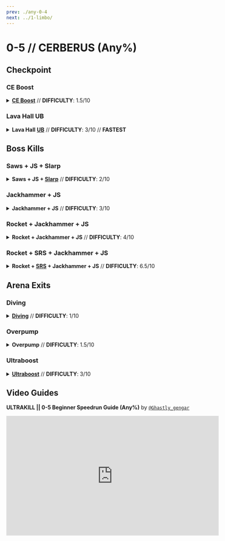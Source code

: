 ```yaml
---
prev: ./any-0-4
next: ../1-limbo/
---
```


# 0-5 // CERBERUS (Any%)

## Checkpoint

<div class="hidden-header">

### CE Boost

</div>

<details class="easy">
    <summary>
        <a href="/speedrun-tech#ce-boost-core-eject-boost"><b>CE Boost</b></a> // <b>DIFFICULTY</b>: 1.5/10
    </summary>
    <p>
        Start off by <b>sliding down the entrance</b> while <b>charging up the <a href="/general-info#ce">CE Shotgun</a></b>. After the door starts opening, <b>flick down and throw a core below you</b> to do a <a href="/speedrun-tech#ce-boost-core-eject-boost">CE Boost</a> to boost up to the first door.
    </p>
    <p>
        After boosting up to the first door, <b>do another <a href="/speedrun-tech#ce-boost-core-eject-boost">CE Boost</a></b> to get to the next door. Once you're touching the floor, do a <a href="/speedrun-tech#slide-jump">Slide Jump</a> to hit both the checkpoint then the arena door. After hitting the arena door, <b>checkpoint</b> and enter the arena.
    </p>
    <div class="tips">
        <div class="tips-header">
            <i class="fa-solid fa-circle-exclamation"></i>
            Note
        </div>
        If you're too high up from the door, you won't be able to do a <a href="/speedrun-tech#slide-jump">Slide Jump</a>. Try to slow down a little in order to touch the floor sooner.
    </div>
    <br />
    <video width="735" height="auto" loop controls muted>
        <source src="https://i.imgur.com/lZbddmv.mp4" type="video/mp4">
    </video>
</details>

<div class="hidden-header">

### Lava Hall UB

</div>

<details class="medium">
    <summary>
        <b>Lava Hall</b> <a href="/speedrun-tech#ce-boost-core-eject-boost"><b>UB</b></a> // <b>DIFFICULTY</b>: 3/10 // <b>FASTEST</b>
    </summary>
    <p>
        Start off by <b>placing oil in the middle</b> using the Firestart Rocket Launcher. Then, do a <a href="/speedrun-tech#slam-store"><b>Slam Store</b></a> (<i>or two</i>) and slide until you make it to the first door.
    </p>
    <p>
        Once at the first door, slam down, then do a dash slide through it. After you're past the door, line up in the following spot below.
    </p>
        <img
        class="image"
        src="https://i.imgur.com/KG5VX8q.png"
        width="735"
    ></img>
    <br /><br />
    <div class="warning">
        <div class="warning-header">
            <i class="fa-solid fa-circle-exclamation"></i>
            Note
        </div>
        The <b>placement</b> of where you are also matters. While this lineup is <i>close</i> to where you need to aim, <b>you will need to get a feel for where you need to be placed</b>. Ideally, being a bit right to the lineup is roughly where you need to be.
    </div>
    <p>
        After doing an <a href="/speedrun-tech#ub-ultraboost">Ultraboost</a>, quickly <b>swap to the Firestarter Rocket Launcher</b> and start placing oil when you're near the door to the arena. 
    </p>
    <p>
        Once close to the floor, start sliding while still placing oil til you hit both the checkpoint and open the arena door. After hitting the arena door, <b>checkpoint</b> and enter the arena.
    </p>
    <video width="735" height="auto" loop controls muted>
        <source src="https://i.imgur.com/DkRdJIJ.mp4" type="video/mp4">
    </video>
</details>

## Boss Kills

<div class="hidden-header">

### Saws + JS + Slarp

</div>

<details class="easy">
    <summary>
        <b>Saws + JS + </b><a href="/general-info#slarp"><b>Slarp</b></a> // <b>DIFFICULTY</b>: 2/10
    </summary>
    <p>
       After checkpointing, do a <b><a href="/speedrun-tech#dsj-dash-slide-jump">DSJ</a> into the arena</b> while <b>shooting out blue sawblades</b>. As you're shooting out saws, <b>place a magnet</b> near <b>both</b> of the <a href="/general-info#cerb-cerberi-andre">Cerberi</a>. Make sure to place down all of your blue saws and an oversaw.
    </p>
    <p>
        Once all of your saws are placed down, <b>switch to your jumpstart</b> and <b>attach a cable</b> on the first <a href="/general-info#cerb-cerberi-andre">Cerberi</a> as soon <b>as it spawns in</b>. After it spawns, <b>equip your</b> <a href="/general-info#slarp"><b>Slarp</b></a> and use the <b>alt fire</b> on the Cerberi to deal extra damage.
    </p>
    <p>
        Upon shooting, equip the <b>Sawed-On Jackhammer</b> and start charging up both the primary and alt fire. Once it's roughly finished, whiplassh the <a href="/general-info#cerb-cerberi-andre">Cerberi</a> then un-whiplash it, and once you're near the Cerberi, <b>release both</b> the <b>primary</b> and <b>alt fire</b>.
    </p>
    <div class="tips">
        <div class="tips-header">
            <i class="fa-solid fa-circle-exclamation"></i>
            Note
        </div>
        If the <a href="/general-info#cerb-cerberi-andre">Cerberi</a> ended up dashing towards you, just dash towards the side then repeat the above step.
    </div><br />
    <video width="735" height="auto" loop controls muted>
        <source src="https://i.imgur.com/YSNum7Q.mp4" type="video/mp4">
    </video>
    <p>
        By this point, the <a href="/general-info#cerb-cerberi-andre">Cerberi</a> should be near death and it'll either die <b>from the sawblades</b>, or you'll need to do <b>extra damage yourself</b> such as by doing <a href="/speedrun-tech#pboost-projectile-boost"><b>Projectile Boosts</b></a>.
    </p>
    <p>
        Once the first <a href="/general-info#cerb-cerberi-andre">Cerberi</a> is dead, <b>throw a coin</b> at the second Cerberi <b>right before it spawns</b>, then once it spawns <b>shoot it</b> with the <b>Electric Railcannon</b> and do an <a href="/speedrun-tech#s-r-s-combo"><b>S.R.S. Combo</b></a>.
    </p>
    <div class="tips">
        <div class="tips-header">
            <i class="fa-solid fa-circle-exclamation"></i>
            Note
        </div>
        If the <a href="/general-info#cerb-cerberi-andre">Cerberi</a> does not die, try placing more magnets near the second cerb, or perhaps do a coinadd instead of a singular coin.
    </div><br />
    <video width="735" height="auto" loop controls muted>
        <source src="https://i.imgur.com/sw1GSg8.mp4" type="video/mp4">
    </video>
    <p>
        After both <a href="/general-info#cerb-cerberi-andre">Cerberi</a> are dead, move onto the <a href="#arena-exits">Arena Exits</a> section and see which one you're able to do. Below will be a full demonstration of the kill.
    </p>
    <video width="735" height="auto" loop controls muted>
        <source src="https://i.imgur.com/qGYhr5K.mp4" type="video/mp4">
    </video>
</details>

<div class="hidden-header">

### Jackhammer + JS

</div>

<details class="easy">
    <summary>
        <b>Jackhammer + JS</b> // <b>DIFFICULTY</b>: 3/10
    </summary>
    <p>
        After checkpointing, do a <a href="/speedrun-tech#dsj-dash-slide-jump"><b>DSJ</b></a> <b>into the arena</b> while shooting out blue sawblades. As you're shooting out saws, <b>place a magnet</b> near the first <a href="/general-info#cerb-cerberi-andre">Cerberi</a>.
    </p>
    <p>
        Once you have around <b>7 to 9 blue saws</b> and <b>1 oversaw placed</b>, <b>equip the Sawed-On Jackhammer</b> then do a <a href="/speedrun-tech#dash-jump"><b>Dash Jump</b></a> into the <a href="/general-info#cerb-cerberi-andre">Cerberi</a> as it spawns in and <b>hit it with the Jackhammer</b>. While in the hitstop, <b>equip the Jumpstart</b> and then <b>attach a cable</b> to the Cerb.
    </p>
    <video width="735" height="auto" loop controls muted>
        <source src="https://i.imgur.com/YV8KHPu.mp4" type="video/mp4">
    </video>
    <p>
        You'll be <b>sent back after hitting the</b> <a href="/general-info#cerb-cerberi-andre"><b>Cerberi</b></a> with the Jackhammer. Once you're near the second Cerberi, <b>equip the Freezeframe Rocket Launcher</b>, freeze, and <b>start firing rockets</b>.
    </p>
    <p>
        Do note that while you're firing rockets, you should <b>parry the ball</b> that the <a href="/general-info#cerb-cerberi-andre">Cerberi</a> throws at you so then <b>it dies sooner</b>. You'll also avoid the possibility of blowing up rockets and end up killing the Cerberi later (<i>which is slower</i>).
    </p>
    <p>
        Upon firing three rockets, <b>hop off the rocket</b> by slamming, then go backwards, <b>equip the S.R.S. Rocket Launcher</b> and <b>start charging it up</b>. As soon as the second <a href="/general-info#cerb-cerberi-andre">Cerberi</a> spawns in, <b>release the alternate fire</b> and <b>punch the cannonball</b> to cannonboost or <a href="/speedrun-tech#s-r-s-combo">S.R.S. Combo</a> both Cerberi.
    </p>
    <div class="tips">
        <div class="tips-header">
            <i class="fa-solid fa-lightbulb"></i>
            Tips
        </div>
        If your rockets are exploding while you are trying to parry, stop placing rockets, parry, then continue placing rockets. Note you can really only do this with this specific kill. 
    </div><br />
    <video width="735" height="auto" loop controls muted>
        <source src="https://i.imgur.com/XSjqxoO.mp4" type="video/mp4">
    </video>
    <p>
        After both <a href="/general-info#cerb-cerberi-andre">Cerberi</a> are dead, move onto the <a href="#arena-exits">Arena Exits</a> section and see which one you're able to do. Below will be a full demonstration of the kill.
    </p>
    <video width="735" height="auto" loop controls muted>
        <source src="https://i.imgur.com/CVoajKP.mp4" type="video/mp4">
    </video>
</details>

<div class="hidden-header">

### Rocket + Jackhammer + JS

</div>

<details class="medium">
    <summary>
        <b>Rocket + Jackhammer + JS</b> // <b>DIFFICULTY</b>: 4/10
    </summary>
    <p>
        After checkpointing, do a <a href="/speedrun-tech#dsj-dash-slide-jump"><b>DSJ</b></a> <b>into the arena</b> while shooting out blue sawblades. As you're shooting out saws, <b>place a magnet</b> near the first <a href="/general-info#cerb-cerberi-andre">Cerberi</a>.
    </p>
    <p>
        Once you have around <b>7 to 9 blue saws</b> and <b>1 oversaw placed</b>, <b>equip</b> the <b>Freezeframe Rocket Launcher</b> and <b>place a rocket</b> where the second <a href="/general-info#cerb-cerberi-andre">Cerberi</a> would spawn.
    </p>
    <p>
        Afterward, <b>equip</b> the <b>Sawed-On Jackhammer</b> then do a <a href="/speedrun-tech#dash-jump"><b>Dash Jump</b></a> into the <a href="/general-info#cerb-cerberi-andre">Cerberi</a> as it spawns in and <b>hit it with the Jackhammer</b>. While in the hitstop, <b>equip</b> the <b>Jumpstart</b> and then <b>attach a cable</b> to the Cerb.
    </p>
    <video width="735" height="auto" loop controls muted>
        <source src="https://i.imgur.com/7dXAMSW.mp4" type="video/mp4">
    </video>
    <p>
        You'll be sent back after hitting the <a href="/general-info#cerb-cerberi-andre">Cerberi</a> with the Jackhammer which results on you landing on your previously-placed rocket. Now, <b>equip</b> the <b>Freezeframe Rocket Launcher</b> again and <b>start hold firing rockets</b>.
    </p>
    <p>
        Do note that while you're firing rockets, you should <b>parry the ball</b> that the <a href="/general-info#cerb-cerberi-andre">Cerberi</a> throws at you so then <b>it dies sooner</b>. You'll also avoid the possibility of blowing up rockets and end up killing the Cerberi later (<i>which is slower</i>).
    </p>
    <p>
        Upon firing three more rockets, <b>hop off</b> the rocket by slamming, then <b>go to the first</b> <a href="/general-info#cerb-cerberi-andre"><b>Cerberi</b></a>, <b>equip</b> the <b>S.R.S. Rocket Launcher</b> and <b>hit it</b> with a cannonball to kill it (<i>in case it isn't already dead</i>).
    </p>
    <video width="735" height="auto" loop controls muted>
        <source src="https://i.imgur.com/0iA9ouJ.mp4" type="video/mp4">
    </video>
    <p>
        After both <a href="/general-info#cerb-cerberi-andre">Cerberi</a> are dead, move onto the <a href="#arena-exits">Arena Exits</a> section and see which one you're able to do. Below will be a full demonstration of the kill.
    </p>
    <video width="735" height="auto" loop controls muted>
        <source src="https://i.imgur.com/EOuki8m.mp4" type="video/mp4">
    </video>
</details>

<div class="hidden-header">

### Rocket + SRS + Jackhammer + JS

</div>

<details class="medium">
    <summary>
        <b>Rocket + <a href="/general-info#s-r-s-srst">SRS</a> + Jackhammer + JS</b> // <b>DIFFICULTY</b>: 6.5/10
    </summary>
    <p>
        After checkpointing, do a <a href="/speedrun-tech#dsj-dash-slide-jump"><b>DSJ</b></a> <b>into the arena</b> while shooting out blue sawblades. As you're shooting out saws, <b>place a magnet</b> near the first <a href="/general-info#cerb-cerberi-andre">Cerberi</a>.
    </p>
    <p>
        Once you have around <b>6 to 7 blue saws</b> and <b>1 oversaw placed</b>, <b>equip</b> the <b>Freezeframe Rocket Launcher</b> and <b>place a rocket</b> where the second <a href="/general-info#cerb-cerberi-andre">Cerberi</a> would spawn.
    </p>
    <p>
        <b>Equip</b> the <b>S.R.S. Rocket Launcher</b>, <b>charge it up</b> a little, and <b>throw it up</b> slightly upwards. Afterward, <b>equip</b> the <b>Sawed-On Jackhammer</b> then do a <a href="/speedrun-tech#dash-jump"><b>Dash Jump</b></a> into the <a href="/general-info#cerb-cerberi-andre">Cerberi</a> as it spawns in and <b>hit it with the Jackhammer</b>. While in the hitstop, <b>punch</b> the cannonball, <b>equip</b> the <b>Jumpstart</b> and then <b>attach a cable</b> to the Cerb.
    </p>
    <video width="735" height="auto" loop controls muted>
        <source src="https://i.imgur.com/mXwvEDW.mp4" type="video/mp4">
    </video>
    <p>
        You'll be sent back after hitting the <a href="/general-info#cerb-cerberi-andre">Cerberi</a> with the Jackhammer which results on you landing on your previously-placed rocket. Now, <b>equip</b> the <b>Freezeframe Rocket Launcher</b> again and <b>start hold firing rockets</b>.
    </p>
    <p>
        Do note that while you're firing rockets, you should <b>parry the ball</b> that the <a href="/general-info#cerb-cerberi-andre">Cerberi</a> throws at you so then <b>it dies sooner</b>. You'll also avoid the possibility of blowing up rockets and end up killing the Cerberi later (<i>which is slower</i>).
    </p>
    <p>
        Upon firing three more rockets, <b>hop off</b> the rocket by slamming, then <b>go to the first</b> <a href="/general-info#cerb-cerberi-andre"><b>Cerberi</b></a>, <b>equip</b> the <b>S.R.S. Rocket Launcher</b> and <b>hit it</b> with a cannonball to kill it (<i>in case it isn't already dead</i>).
    </p>
    <video width="735" height="auto" loop controls muted>
        <source src="https://i.imgur.com/fclO31u.mp4" type="video/mp4">
    </video>
    <p>
        After both <a href="/general-info#cerb-cerberi-andre">Cerberi</a> are dead, move onto the <a href="#arena-exits">Arena Exits</a> section and see which one you're able to do. Below will be a full demonstration of the kill.
    </p>
    <video width="735" height="auto" loop controls muted>
        <source src="https://i.imgur.com/vkGLcrU.mp4" type="video/mp4">
    </video>
</details>

## Arena Exits

<div class="hidden-header">

### Diving

</div>

<details class="easy">
    <summary>
        <a href="/speedrun-tech#dives"><b>Diving</b></a> // <b>DIFFICULTY</b>: 1/10
    </summary>
    <p>
        Upon killing the second <a href="/general-info#cerb-cerberi-andre">Cerberi</a>, <b>wait a tad bit</b> before doing a <a href="/speedrun-tech#slam-storage">Slam Store</a> on the wall, as the door <b>does not open instantly</b> upon killing the second Cerberi.
    </p>
    <p>
        Once you've waited long enough, <b>do a</b> <a href="/speedrun-tech#slam-storage"><b>Slam Store</b></a>e off the door or wall, and then <b>do a</b> <a href="/speedrun-tech#dives"><b>Dive</b></a> through the door up <b>until you're at the exit door</b>. Then, do any exit that you prefer, such as <a href="/speedrun-tech#ce-boost-exit"><b>CE Boost Exit</b></a>, or a <a href="/speedrun-tech#dash-extension-exit"><b>Dash Extension Exit</b></a>.
    </p>
    <video width="735" height="auto" loop controls muted>
        <source src="https://i.imgur.com/zLBDcwv.mp4" type="video/mp4">
    </video>
</details>

<div class="hidden-header">

### Overpump

</div>

<details class="easy">
    <summary>
        <b>Overpump</b> // <b>DIFFICULTY</b>: 1.5/10
    </summary>
    <p>
        Upon killing the second <a href="/general-info#cerb-cerberi-andre">Cerberi</a>, <b>wait a tad bit</b> before doing a <a href="/speedrun-tech#slam-storage">Slam Store</a> on the wall, as the door <b>does not open instantly</b> upon killing the second Cerberi.
    </p>
    <p>
        As you're waiting, <b>equip</b> the <b>Pump Charge Shotgun</b> and pump the shotgun until it's <b>fully pumped</b>. This will be used later for the next part.
    </p>
    <video width="735" height="auto" loop controls muted>
        <source src="https://i.imgur.com/ZfPgF2k.mp4" type="video/mp4">
    </video>
    <p>
        Once you've waited long enough, <b>do a</b> <a href="/speedrun-tech#slam-storage"><b>Slam Store</b></a> off the door or wall, and then <b>do a</b> <a href="/speedrun-tech#dives"><b>Dive</b></a> through the door. Half way through, <b>fire the shotgun</b> to do an overpump.
    </p>
    <p>
        Wait till you're <b>near the exit</b>, then from here <b>slam down</b> then <b>equipL</b> the <b>Firestarter Rocket Launcher</b> and <b>start placing oil</b> down below you. Then, <a href="/speedrun-tech#slideways"><b>Slideways</b></a> into the exit.
    </p>
    <video width="735" height="auto" loop controls muted>
        <source src="https://i.imgur.com/cArWsUr.mp4" type="video/mp4">
    </video>
</details>

<div class="hidden-header">

### Ultraboost

</div>

<details class="easy">
    <summary>
        <a href="/speedrun-tech#ub-ultraboost"><b>Ultraboost</b></a> // <b>DIFFICULTY</b>: 3/10
    </summary>
    <p>
        Upon killing the second <a href="/general-info#cerb-cerberi-andre">Cerberi</a>, <b>wait a tad bit</b> before doing a <a href="/speedrun-tech#slam-storage">Slam Store</a> on the wall, as the door <b>does not open instantly</b> upon killing the second Cerberi. As you're waiting, <b>equip</b> the <a href="/general-info#ce"><b>CE Shotgun</b></a>.
    </p>
    <p>
        Once you've waited long enough, <b>do a</b> <a href="/speedrun-tech#slam-storage"><b>Slam Store</b></a> off the door or wall, and then <b>do a</b> <a href="/speedrun-tech#dives"><b>Dive</b></a> through the door. As soon as you're clipped out, <b>do a</b> <a href="/speedrun-tech#flick-ub"><b>Flick UB</b></a> or a <a href="/speedrun-tech#ub-ultraboost"><b>Backwards UB</b></a>.
    </p>
    <p>
        Wait till you're <b>near the exit</b>, then from here <b>slam down</b> then <b>equipL</b> the <b>Firestarter Rocket Launcher</b> and <b>start placing oil</b> down below you. Then, <a href="/speedrun-tech#slideways"><b>Slideways</b></a> into the exit.
    </p>
    <video width="735" height="auto" loop controls muted>
        <source src="https://i.imgur.com/nOsqdxQ.mp4" type="video/mp4">
    </video>
</details>

## Video Guides
<b>ULTRAKILL || 0-5 Beginner Speedrun Guide (Any%)</b> by <a href="https://www.youtube.com/@ghastly_gengar/videos"><code>@Ghastly_gengar</code></a>
<iframe width="560" height="315" src="https://www.youtube.com/embed/NgdBuRpolg0" frameborder="0" allow="accelerometer; autoplay; clipboard-write; encrypted-media; gyroscope; picture-in-picture" allowfullscreen></iframe>